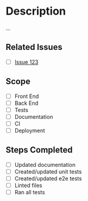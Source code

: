 # Description

...

## Related Issues

- [ ] [Issue 123](https://url.com)

## Scope

- [ ] Front End
- [ ] Back End
- [ ] Tests
- [ ] Documentation
- [ ] CI
- [ ] Deployment

## Steps Completed

- [ ] Updated documentation
- [ ] Created/updated unit tests
- [ ] Created/updated e2e tests
- [ ] Linted files
- [ ] Ran all tests
